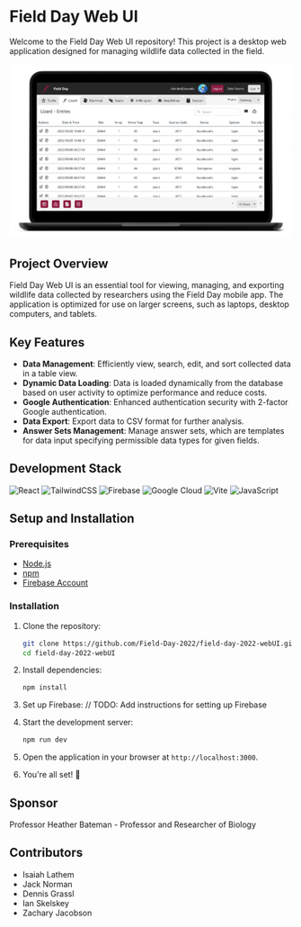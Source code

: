 # Field Day Web UI

Welcome to the Field Day Web UI repository! This project is a desktop web application designed for managing wildlife data collected in the field.

![Device Mockup](./public/mockup.png)

## Project Overview

Field Day Web UI is an essential tool for viewing, managing, and exporting wildlife data collected by researchers using the Field Day mobile app. The application is optimized for use on larger screens, such as laptops, desktop computers, and tablets.

## Key Features

- **Data Management**: Efficiently view, search, edit, and sort collected data in a table view.
- **Dynamic Data Loading**: Data is loaded dynamically from the database based on user activity to optimize performance and reduce costs.
- **Google Authentication**: Enhanced authentication security with 2-factor Google authentication.
- **Data Export**: Export data to CSV format for further analysis.
- **Answer Sets Management**: Manage answer sets, which are templates for data input specifying permissible data types for given fields.

## Development Stack

![React](https://img.shields.io/badge/react-%2320232a.svg?style=for-the-badge&logo=react&logoColor=%2361DAFB) ![TailwindCSS](https://img.shields.io/badge/tailwindcss-%2338B2AC.svg?style=for-the-badge&logo=tailwind-css&logoColor=white) ![Firebase](https://img.shields.io/badge/firebase-%23039BE5.svg?style=for-the-badge&logo=firebase) ![Google Cloud](https://img.shields.io/badge/google_cloud-%234285F4.svg?style=for-the-badge&logo=google-cloud&logoColor=white) ![Vite](https://img.shields.io/badge/vite-%23007ACC.svg?style=for-the-badge&logo=vite&logoColor=white) ![JavaScript](https://img.shields.io/badge/javascript-%23F7DF1E.svg?style=for-the-badge&logo=javascript&logoColor=black)

## Setup and Installation

### Prerequisites

-   [Node.js](https://nodejs.org/en/download/)
-   [npm](https://www.npmjs.com/get-npm)
-   [Firebase Account](https://firebase.google.com/)

### Installation

1. Clone the repository:
    ```bash
    git clone https://github.com/Field-Day-2022/field-day-2022-webUI.git
    cd field-day-2022-webUI
    ```
2. Install dependencies:
    ```bash
    npm install
    ```
3. Set up Firebase:
    // TODO: Add instructions for setting up Firebase

4. Start the development server:
    ```bash
    npm run dev
    ```
5. Open the application in your browser at `http://localhost:3000`.
6. You're all set! 🎉

## Sponsor

Professor Heather Bateman - Professor and Researcher of Biology

## Contributors

-   Isaiah Lathem
-   Jack Norman
-   Dennis Grassl
-   Ian Skelskey
-   Zachary Jacobson
